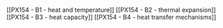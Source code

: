 [[PX154 - B1 - heat and temperature]]
[[PX154 - B2 - thermal expansion]]
[[PX154 - B3 - heat capacity]]
[[PX154 - B4 - heat transfer mechanisms]]
